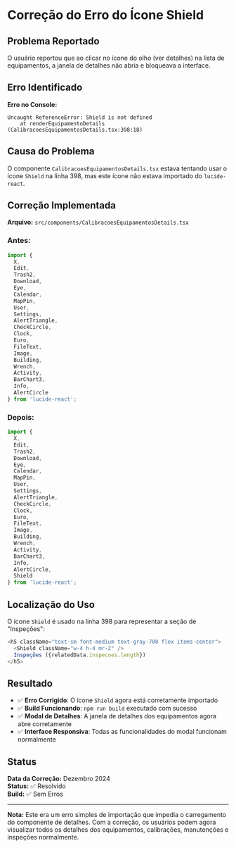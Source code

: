 # Correção do Erro do Ícone Shield

## Problema Reportado

O usuário reportou que ao clicar no ícone do olho (ver detalhes) na lista de equipamentos, a janela de detalhes não abria e bloqueava a interface.

## Erro Identificado

**Erro no Console:**
```
Uncaught ReferenceError: Shield is not defined
    at renderEquipamentoDetails (CalibracoesEquipamentosDetails.tsx:398:18)
```

## Causa do Problema

O componente `CalibracoesEquipamentosDetails.tsx` estava tentando usar o ícone `Shield` na linha 398, mas este ícone não estava importado do `lucide-react`.

## Correção Implementada

**Arquivo:** `src/components/CalibracoesEquipamentosDetails.tsx`

### Antes:
```typescript
import { 
  X, 
  Edit, 
  Trash2, 
  Download, 
  Eye, 
  Calendar, 
  MapPin, 
  User, 
  Settings, 
  AlertTriangle,
  CheckCircle,
  Clock,
  Euro,
  FileText,
  Image,
  Building,
  Wrench,
  Activity,
  BarChart3,
  Info,
  AlertCircle
} from 'lucide-react';
```

### Depois:
```typescript
import { 
  X, 
  Edit, 
  Trash2, 
  Download, 
  Eye, 
  Calendar, 
  MapPin, 
  User, 
  Settings, 
  AlertTriangle,
  CheckCircle,
  Clock,
  Euro,
  FileText,
  Image,
  Building,
  Wrench,
  Activity,
  BarChart3,
  Info,
  AlertCircle,
  Shield
} from 'lucide-react';
```

## Localização do Uso

O ícone `Shield` é usado na linha 398 para representar a seção de "Inspeções":

```typescript
<h5 className="text-sm font-medium text-gray-700 flex items-center">
  <Shield className="w-4 h-4 mr-2" />
  Inspeções ({relatedData.inspecoes.length})
</h5>
```

## Resultado

- ✅ **Erro Corrigido**: O ícone `Shield` agora está corretamente importado
- ✅ **Build Funcionando**: `npm run build` executado com sucesso
- ✅ **Modal de Detalhes**: A janela de detalhes dos equipamentos agora abre corretamente
- ✅ **Interface Responsiva**: Todas as funcionalidades do modal funcionam normalmente

## Status

**Data da Correção:** Dezembro 2024  
**Status:** ✅ Resolvido  
**Build:** ✅ Sem Erros

---

**Nota:** Este era um erro simples de importação que impedia o carregamento do componente de detalhes. Com a correção, os usuários podem agora visualizar todos os detalhes dos equipamentos, calibrações, manutenções e inspeções normalmente.
